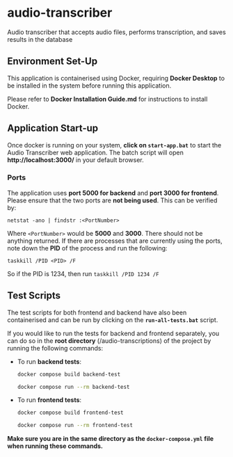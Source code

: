 # audio-transcriber
Audio transcriber that accepts audio files, performs transcription, and saves results in the database

## Environment Set-Up
This application is containerised using Docker, requiring **Docker Desktop** to be installed in the system before running this application.

Please refer to **Docker Installation Guide.md** for instructions to install Docker.

## Application Start-up
Once docker is running on your system, **click on `start-app.bat`** to start the Audio Transcriber web application. The batch script will open **http://localhost:3000/** in your default browser.

### Ports
The application uses **port 5000 for backend** and **port 3000 for frontend**. Please ensure that the two ports are **not being used**. This can be verified by:
```
netstat -ano | findstr :<PortNumber>
```
Where `<PortNumber>` would be **5000** and **3000**. There should not be anything returned. If there are processes that are currently using the ports, note down the **PID** of the process and run the following:
```
taskkill /PID <PID> /F
```
So if the PID is 1234, then run `taskkill /PID 1234 /F`

## Test Scripts
The test scripts for both frontend and backend have also been containerised and can be run by clicking on the **`run-all-tests.bat`** script. 

If you would like to run the tests for backend and frontend separately, you can do so in the **root directory** (/audio-transcriptions) of the project by running the following commands:

- To run **backend tests**:
  ```sh
  docker compose build backend-test

  docker compose run --rm backend-test
  ```

- To run **frontend tests**:
  ```sh
  docker compose build frontend-test

  docker compose run --rm frontend-test
  ```

**Make sure you are in the same directory as the `docker-compose.yml` file when running these commands.**